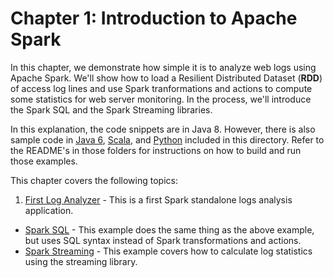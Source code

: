 # Chapter 1: Introduction to Apache Spark

In this chapter, we demonstrate how simple it is to analyze web logs using
Apache Spark.  We'll show how to load a Resilient Distributed Dataset
(**RDD**) of access log lines and use Spark tranformations and actions to compute
some statistics for web server monitoring.  In the process, we'll introduce
the Spark SQL and the Spark Streaming libraries.

In this explanation, the code snippets are in Java 8.  However,
there is also sample code in [Java 6](java6), [Scala](scala), and [Python](python)
included in this directory.  Refer to the README's in those folders for
instructions on how to build and run those examples.

This chapter covers the following topics:

 1. [First Log Analyzer](spark.md) - This is a first Spark standalone logs analysis application.
 * [Spark SQL](sql.md) - This example does the same thing as the above example, but uses SQL syntax instead of Spark transformations and actions.
 * [Spark Streaming](streaming.md) - This example covers how to calculate log statistics using the streaming library.
